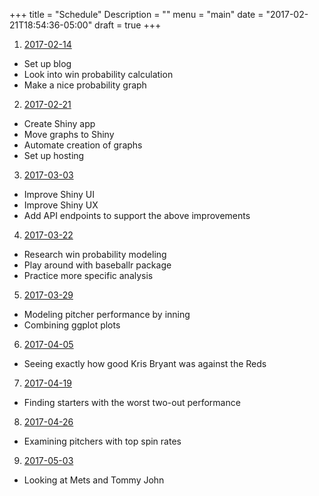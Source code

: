 +++
title = "Schedule"
Description = ""
menu = "main"
date = "2017-02-21T18:54:36-05:00"
draft = true
+++

1. [2017-02-14][1]
  * Set up blog
  * Look into win probability calculation
  * Make a nice probability graph

2. [2017-02-21][2]
  * Create Shiny app
  * Move graphs to Shiny
  * Automate creation of graphs
  * Set up hosting

3. [2017-03-03][3]
  * Improve Shiny UI
  * Improve Shiny UX
  * Add API endpoints to support the above improvements

4. [2017-03-22][4]
  * Research win probability modeling
  * Play around with baseballr package
  * Practice more specific analysis

5. [2017-03-29][5]
  * Modeling pitcher performance by inning
  * Combining ggplot plots

6. [2017-04-05][6]
  * Seeing exactly how good Kris Bryant was against the Reds

7. [2017-04-19][7]
  * Finding starters with the worst two-out performance

8. [2017-04-26][8]
  * Examining pitchers with top spin rates

9. [2017-05-03][9]
  * Looking at Mets and Tommy John


[1]: https://baseball.benbailey.me/2017/02/descriptions-and-probabilities/
[2]: https://baseball.benbailey.me/2017/02/an-app/
[3]: https://baseball.benbailey.me/2017/03/events-and-dynamic-ui/
[4]: https://baseball.benbailey.me/2017/03/carl-edwards-jr-bad-day-great-year/
[5]: https://baseball.benbailey.me/2017/03/starters-through-innings/
[6]: https://baseball.benbailey.me/2017/04/kris-bryant-reds/
[7]: https://baseball.benbailey.me/2017/04/starters-cant-finish/
[8]: https://baseball.benbailey.me/2017/04/spin-room/
[9]: https://baseball.benbailey.me/2017/05/syndergaard-next-year/
